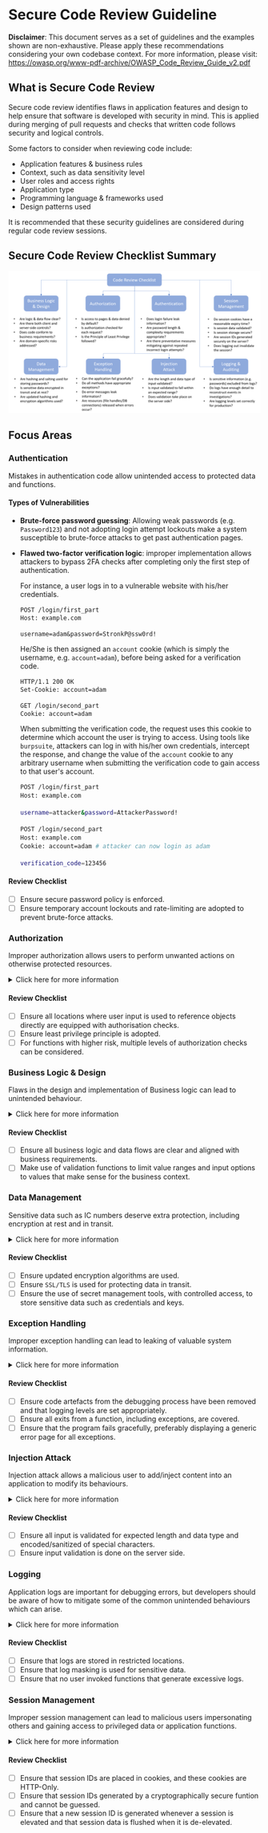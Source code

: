 # Secure Code Review Guideline

**Disclaimer**: This document serves as a set of guidelines and the examples shown are non-exhaustive. Please apply these recommendations considering your own codebase context. For more information, please visit: https://owasp.org/www-pdf-archive/OWASP_Code_Review_Guide_v2.pdf

## What is Secure Code Review
Secure code review identifies flaws in application features and design to help ensure that software is developed with security in mind. This is applied during merging of pull requests and checks that written code follows security and logical controls.

Some factors to consider when reviewing code include:
- Application features & business rules
- Context, such as data sensitivity level
- User roles and access rights
- Application type
- Programming language & frameworks used
- Design patterns used

It is recommended that these security guidelines are considered during regular code review sessions.

## Secure Code Review Checklist Summary
![Alt text](updated_code_review_checklist.png)

## Focus Areas

### Authentication
Mistakes in authentication code allow unintended access to protected data and functions.

#### Types of Vulnerabilities
- **Brute-force password guessing**: Allowing weak passwords (e.g. `Password123`) and not adopting login attempt lockouts make a system susceptible to brute-force attacks to get past authentication pages.
- **Flawed two-factor verification logic**: improper implementation allows attackers to bypass 2FA checks after completing only the first step of authentication. 

    For instance, a user logs in to a vulnerable website with his/her credentials. 
    ```
    POST /login/first_part
    Host: example.com

    username=adam&password=StronkP@ssw0rd!
    ```

    He/She is then assigned an `account` cookie (which is simply the username, e.g. `account=adam`), before being asked for a verification code. 
    ```
    HTTP/1.1 200 OK
    Set-Cookie: account=adam

    GET /login/second_part 
    Cookie: account=adam
    ```
    
    When submitting the verification code, the request uses this cookie to determine which account the user is trying to access. Using tools like `burpsuite`, attackers can log in with his/her own credentials, intercept the response, and change the value of the  `account` cookie to any arbitrary username when submitting the verification code to gain access to that user's account.
    ``` bash
    POST /login/first_part
    Host: example.com

    username=attacker&password=AttackerPassword!

    POST /login/second_part
    Host: example.com
    Cookie: account=adam # attacker can now login as adam

    verification_code=123456
    ```

#### Review Checklist
- [ ] Ensure secure password policy is enforced. 
- [ ] Ensure temporary account lockouts and rate-limiting are adopted to prevent brute-force attacks.

### Authorization
Improper authorization allows users to perform unwanted actions on otherwise protected resources.

<details>
<summary>Click here for more information</summary>

#### Types of Vulnerabilities
- **Insecure direct object reference**: missing authorization checks result in direct access to objects (e.g. database records, internal URLs, files) by unauthorized users.
    ```python
    @app.get("/profile/{user_id}")
    def get_user_by_id(user_id: int):
        user = db.query(User).filter(User.id == user_id).first()
        if user is None:
            raise HTTPException(status_code=404, detail="User not found")
        return user
    ```

  If `user_id` is known or guessable, simply navigating to `http://www.example.com/profile/{user_id}` would render their profile information, which may be an unintentional leakage of data.

- **Missing function level access control**: if access to protected functions is not properly verified on the backend, users can still send requests to these protected functions and they will still be processed, even though the resultant view is denied to the user.
    ```python
    # assuming authorization check is done only on in the UI
    @app.get("/update_exam_score")
    def update_exam_score():
        # authorization check should have been done here before proceeding
        # e.g. this function should only be accessible after logging in with admin credentials
        request_args = request.args.to_dict()
        student_id = request_args.get("student_id")
        score = request_args.get("score")

        student = db.query(student).filter(student.id == student_id).first()
        if student is None:
            raise HTTPException(status_code=404, detail="student not found")
        student.score = score
        return student
    ```
  When a malicious user sends a request via `curl http://www.example.com/update_exam_score?student_id=123456&score=100`, student with `student_id = 123456` will have his exam score updated to `100`.

</details>

#### Review Checklist 
- [ ] Ensure all locations where user input is used to reference objects directly are equipped with authorisation checks. 
- [ ] Ensure least privilege principle is adopted.
- [ ] For functions with higher risk, multiple levels of authorization checks can be considered.

### Business Logic & Design
Flaws in the design and implementation of Business logic can lead to unintended behaviour.

<details>
<summary>Click here for more information</summary>

#### Types of Vulnerabilities
- **Lack of bounds checking**: allows users to modify application behaviour with unexpected input. 
    ```python
    user = form.get('user')
    bidding_price = form.get('bidding_price') # business validation should have been done here to ensure input conforms to expected range
    bidding_price_dict.update({user:bidding_price})
    sorted_bidding_price_dict = {k: v for k, v in sorted(bidding_price_dict.items(), key=lambda item: -item[1])}
    highest_bidder = list(sorted_bidding_price_dict.item())[0]
    ```
  The vulnerability arises due to assumptions that users will only input valid amounts. However, malicious users can collude and only input zero/negative values. The resulting `sorted_bidding_price_dict` will look like this:
    ```python
    sorted_bidding_price_dict = {
      "user_a": 0,
      "user_b": -2,
      "user_3": -10
    }
    ```
  The attacker can bid for the object without paying for it.
- **Business logic errors**: failure to align to business context, allowing unintended processing to take place
  ```python
  # Company is running a promotion on an item, which is not supposed to apply if customers use vouchers
  voucher_discount = {
    "code_1": 10,
    "code_2": 30,
    "code_3": 50
  }
  voucher_code = form.get('voucher_code') # voucher discount
  voucher_discount_amount = voucher_discount.get(voucher_code)  
  promo_amount = form.get('discount_amount') # recently added promotion
  # price calculation
  price = original_price - voucher_discount_amount
  price -= promo_amount # recently added promotion calculation
  ```
  The above code calculates item price when a user adds it to their cart. In this case, both the voucher and promotional discount stack, even though the promotion was only meant for users not using vouchers.

  This can result from a poor translation of business requirements into code, or haphazard additions to the codebase that were not checked.

</details>

#### Review Checklist
- [ ] Ensure all business logic and data flows are clear and aligned with business requirements. 
- [ ] Make use of validation functions to limit value ranges and input options to values that make sense for the business context.

### Data Management
Sensitive data such as IC numbers deserve extra protection, including encryption at rest and in transit.

<details>
<summary>Click here for more information</summary>

#### Types of Vulnerabilities
- **Weak cryptography**: use of outdated encryption algorithms (e.g. `DES`) leads to encrypted data being easily "cracked" and exposed
- **Hardcoding secrets**: hard coding of secrets such as database credentials, API and encryption keys, can lead to them being published in code repositories, allowing unintended access to APIs and data to anyone who has access to the codebase

</details>

#### Review Checklist
- [ ] Ensure updated encryption algorithms are used.
- [ ] Ensure `SSL/TLS` is used for protecting data in transit.
- [ ] Ensure the use of secret management tools, with controlled access, to store sensitive data such as credentials and keys.

### Exception Handling
Improper exception handling can lead to leaking of valuable system information.

<details>
<summary>Click here for more information</summary>

#### Types of Vulnerabilities
- **Revealing internal error messages**: this can provide malicious users important clues regarding the application. Examples include:
    ```
    - stack traces
    - database dumps
    - error codes
    - software and hardware types and versions
    ```
- **Insecure state due to exception**: initial failure may cause the application to enter an insecure state. Examples include:
    ```
    - resources not locked down and released
    - sessions not terminated properly
    - continuous processing of business logic despite exception
    ```

</details>

#### Review Checklist
- [ ] Ensure code artefacts from the debugging process have been removed and that logging levels are set appropriately.
- [ ] Ensure all exits from a function, including exceptions, are covered.
- [ ] Ensure that the program fails gracefully, preferably displaying a generic error page for all exceptions.

### Injection Attack
Injection attack allows a malicious user to add/inject content into an application to modify its behaviours. 

<details>
<summary>Click here for more information</summary>

#### Types of Vulnerabilities
- **SQL Injection**: modifies queries that an application makes to the database
    ```python
    username = form.get("username")
    password = form.get("password")
    query = "select * from users where username="+username+" and password="+password+";"
    db_cursor.execute(query)
    ```
  The vulnerability arises due to assumptions that users will only input valid credentials. However, malicious users can input the following to gain access to admin account:
    ```
    username = "admin OR 1=1 #"
    password= ""
    query = select * from users where username=admin OR 1=1 # and password='';
    ```
  The `OR 1=1` condition will always return `TRUE`, and the `#` comments out the rest of the query. In essence, the query becomes `select * from users where username=admin`, and malicious user can login as admin.

</details>

#### Review Checklist
- [ ] Ensure all input is validated for expected length and data type and encoded/sanitized of special characters. 
- [ ] Ensure input validation is done on the server side.

### Logging
Application logs are important for debugging errors, but developers should be aware of how to mitigate some of the common unintended behaviours which can arise.

<details>
<summary>Click here for more information</summary>

#### Types of Vulnerabilities
- **Sensitive data exposure**: logging sensitive data such as IC numbers and credentials can lead to unintentional exposure.
- **Denial of Service**: malicious users can take advantage of excessive logging to deplete system resources such as processing and disk space leading to outages.
- **Log injection**: without proper sanitization, user input may be injected into logs, leading to log forging and even code execution if log files are consumed programmatically.
    ```python
    val = request.getParameter("val");
    try:
        value = int(val)
    except NumberFormatException:
        log.info("Failed to parse val = " + val)
    ```
  A malicious user can submit this string `twenty-one%0a%0aINFO:+User+logged+out%3dbadguy` and the log will look like the following, hence creating forged entries:
    ```
    INFO: Failed to parse val=twenty-one

    INFO: User logged out=badguy
    ```

</details>

#### Review Checklist
- [ ] Ensure that logs are stored in restricted locations.
- [ ] Ensure that log masking is used for sensitive data.
- [ ] Ensure that no user invoked functions that generate excessive logs.

### Session Management
Improper session management can lead to malicious users impersonating others and gaining access to privileged data or application functions.

<details>
<summary>Click here for more information</summary>

#### Types of Vulnerabilities
- **Session hijacking**: malicious user can steal someone else's session ID and use it to impersonate that user
    ```python
    @app.get("/sessions/{session_id}")
    def get_session(session_id: str):
        session_obj = sessions.get(session_id)
        return session_obj
    ```
  The code above is vulnerable as `session_id` is exposed in URL and there are no authentication and authorization checks.

- **Session elevation**: An attacker could have captured a session ID prior to user login. If the same session ID is reused when the user logs in, then the attacker can gain access to the elevated session using the captured session ID.

</details>

#### Review Checklist
- [ ] Ensure that session IDs are placed in cookies, and these cookies are HTTP-Only.
- [ ] Ensure that session IDs generated by a cryptographically secure funtion and cannot be guessed.
- [ ] Ensure that a new session ID is generated whenever a session is elevated and that session data is flushed when it is de-elevated.
